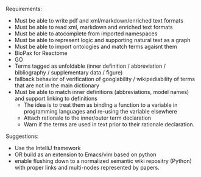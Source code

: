 Requirements:
 - Must be able to write pdf and xml/markdown/enriched text formats
 - Must be able to read xml, markdown and enriched text formats
 - Must be able to atocomplete from imported namespaces
 - Must be able to represent logic and supporting natural text as a graph
 - Must be able to import ontologies and match terms agaisnt them
  - BioPax for Reactome
  - GO
  - Terms tagged as unfoldable (inner definition / abbreviation / bibliography / supplementary data / figure)
   - fallback behavior of verification of googlability / wikipediability of terms that are not in the main dictionary
- Must be able to match inner definitions (abbreviations, model names) and support linking to definitions
  - The idea is to treat them as binding a function to a variable in programming languages and re-using the variable elsewhere
  - Attach rationale to the inner/outer term declaration 
  - Warn if the terms are used in text prior to their rationale declaration.

Suggestions: 
 - Use the IntelliJ framework
 - OR build as an extension to Emacs/vim based on python
 - enable flushing down to a normalized semantic wiki repositry (Python) with proper links and multi-nodes represented by papers.
